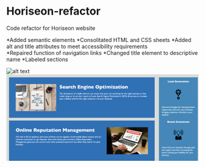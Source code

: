 # Horiseon-refactor
Code refactor for Horiseon website

*Added semantic elements
*Consolitated HTML and CSS sheets
*Added alt and title attributes to meet accessibility requirements  
*Repaired function of navigation links
*Changed title element to descriptive name
*Labeled sections


![alt text](https://github.com/Pmarti53/Horiseon-refactor/blob/main/Screenshot/Screen%20Shot%202021-02-06%20at%209.20.16%20PM.png)
![alt text](https://github.com/Pmarti53/Horiseon-refactor/blob/main/Screenshot/Screen%20Shot%202021-02-06%20at%209.21.08%20PM.png)
